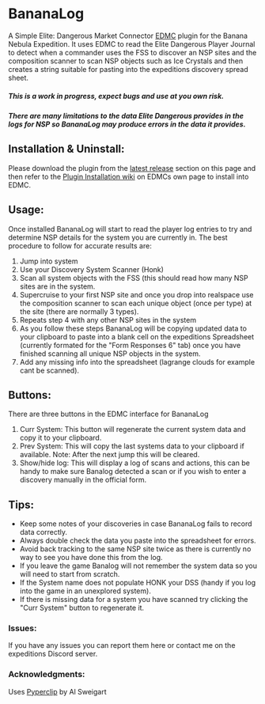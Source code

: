 # BananaLog

A Simple Elite: Dangerous Market Connector [EDMC](https://github.com/EDCD/EDMarketConnector) plugin for the Banana Nebula Expedition.
It uses EDMC to read the Elite Dangerous Player Journal to detect when a commander uses the FSS to discover an NSP sites and the composition scanner to scan NSP objects such as Ice Crystals and then creates a string suitable for pasting into the expeditions discovery spread sheet.

##### This is a work in progress, expect bugs and use at you own risk.
##### There are many limitations to the data Elite Dangerous provides in the logs for NSP so BananaLog may produce errors in the data it provides.

## Installation & Uninstall:
Please download the plugin from the [latest release](https://github.com/SciberWolf/BananaLog/releases/latest) section on this page and then refer to the [Plugin Installation wiki](https://github.com/EDCD/EDMarketConnector/wiki/Plugins) on EDMCs own page to install into EDMC.

## Usage:
Once installed BananaLog will start to read the player log entries to try and determine NSP details for the system you are currently in.
The best procedure to follow for accurate results are:
1.  Jump into system
2.  Use your Discovery System Scanner (Honk)
3.  Scan all system objects with the FSS (this should read how many NSP sites are in the system.
4.  Supercruise to your first NSP site and once you drop into realspace use the composition scanner to scan each unique object (once per type) at the site (there are normally 3 types).
5.  Repeats step 4 with any other NSP sites in the system
6.  As you follow these steps BananaLog will be copying updated data to your clipboard to paste into a blank cell on the expeditions Spreadsheet (currently formated for the "Form Responses 6" tab) once you have finished scanning all unique NSP objects in the system.
7.  Add any missing info into the spreadsheet (lagrange clouds for example cant be scanned).

## Buttons:
There are three buttons in the EDMC interface for BananaLog
1. Curr System:    This button will regenerate the current system data and copy it to your clipboard.
2. Prev System:    This will copy the last systems data to your clipboard if available. Note: After the next jump this will be cleared.
3. Show/hide log:  This will display a log of scans and actions, this can be handy to make sure Banalog detected a scan or if you wish to enter a discovery manually in the official form.

## Tips:
* Keep some notes of your discoveries in case BananaLog fails to record data correctly.
* Always double check the data you paste into the spreadsheet for errors.
* Avoid back tracking to the same NSP site twice as there is currently no way to see you have done this from the log.
* If you leave the game Banalog will not remember the system data so you will need to start from scratch.
* If the System name does not populate HONK your DSS (handy if you log into the game in an unexplored system).
* If there is missing data for a system you have scanned try clicking the "Curr System" button to regenerate it.

### Issues:
If you have any issues you can report them here or contact me on the expeditions Discord server. 

### Acknowledgments:
Uses [Pyperclip](https://github.com/asweigart/pyperclip) by Al Sweigart
